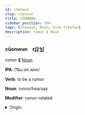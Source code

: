 ```yaml
---
id: cûonwun
slug: cûonwun
title: CÛONWUN
sidebar_position: 350
tags: [cûonwun, Noun, Sino-Tibetan]
description: rumor § Noun
---
```


### cûonwun&emsp;<span kind="abugida">ꞇʄɽ̃ʒ̃ʃ</span>

*rumor* **§** [Noun](../../tags/Noun)

**IPA**: /ˈt͡ɕu.ɑn.wʌn/

**Verb**: to be a rumor

**Noun**: rumor/hearsay

**Modifier**: rumor-related

<details>
    <summary>Origin</summary>
    Mandarin 傳聞 chuánwén [ʈʂʰwanwən]<br/>
    <em>Sino-Tibetan Language Family</em>
</details>